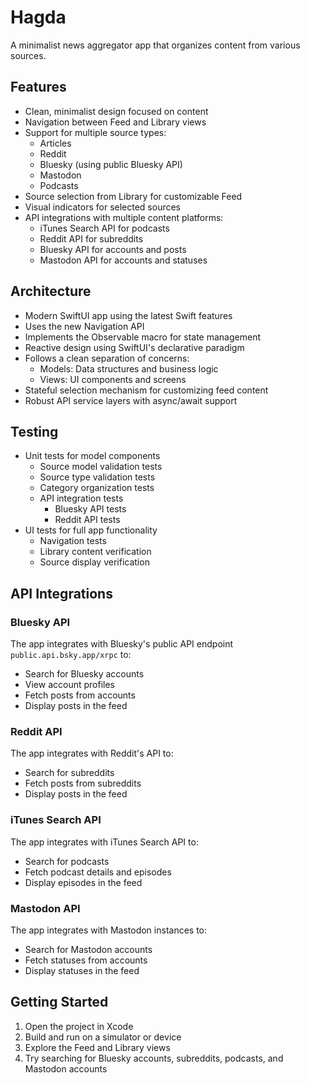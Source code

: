 # Hagda

A minimalist news aggregator app that organizes content from various sources.

## Features

- Clean, minimalist design focused on content
- Navigation between Feed and Library views
- Support for multiple source types:
  - Articles
  - Reddit
  - Bluesky (using public Bluesky API)
  - Mastodon
  - Podcasts
- Source selection from Library for customizable Feed
- Visual indicators for selected sources
- API integrations with multiple content platforms:
  - iTunes Search API for podcasts
  - Reddit API for subreddits
  - Bluesky API for accounts and posts
  - Mastodon API for accounts and statuses

## Architecture

- Modern SwiftUI app using the latest Swift features
- Uses the new Navigation API
- Implements the Observable macro for state management
- Reactive design using SwiftUI's declarative paradigm
- Follows a clean separation of concerns:
  - Models: Data structures and business logic
  - Views: UI components and screens
- Stateful selection mechanism for customizing feed content
- Robust API service layers with async/await support
  
## Testing

- Unit tests for model components
  - Source model validation tests
  - Source type validation tests
  - Category organization tests
  - API integration tests
    - Bluesky API tests
    - Reddit API tests
- UI tests for full app functionality
  - Navigation tests
  - Library content verification
  - Source display verification

## API Integrations

### Bluesky API

The app integrates with Bluesky's public API endpoint `public.api.bsky.app/xrpc` to:
- Search for Bluesky accounts
- View account profiles
- Fetch posts from accounts
- Display posts in the feed

### Reddit API

The app integrates with Reddit's API to:
- Search for subreddits
- Fetch posts from subreddits
- Display posts in the feed

### iTunes Search API

The app integrates with iTunes Search API to:
- Search for podcasts
- Fetch podcast details and episodes
- Display episodes in the feed

### Mastodon API

The app integrates with Mastodon instances to:
- Search for Mastodon accounts
- Fetch statuses from accounts
- Display statuses in the feed

## Getting Started

1. Open the project in Xcode
2. Build and run on a simulator or device
3. Explore the Feed and Library views
4. Try searching for Bluesky accounts, subreddits, podcasts, and Mastodon accounts